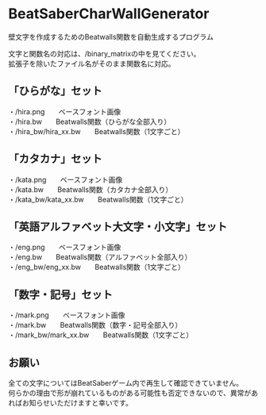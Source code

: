 # BeatSaberCharWallGenerator

壁文字を作成するためのBeatwalls関数を自動生成するプログラム<br>

文字と関数名の対応は、/binary_matrixの中を見てください。<br>
拡張子を除いたファイル名がそのまま関数名に対応。<br>

## 「ひらがな」セット<br>
・/hira.png　　ベースフォント画像<br>
・/hira.bw　　Beatwalls関数（ひらがな全部入り）<br>
・/hira_bw/hira_xx.bw　　Beatwalls関数（1文字ごと）<br>

## 「カタカナ」セット<br>
・/kata.png　　ベースフォント画像<br>
・/kata.bw　　Beatwalls関数（カタカナ全部入り）<br>
・/kata_bw/kata_xx.bw　　Beatwalls関数（1文字ごと）<br>

## 「英語アルファベット大文字・小文字」セット<br>
・/eng.png　　ベースフォント画像<br>
・/eng.bw　　Beatwalls関数（アルファベット全部入り）<br>
・/eng_bw/eng_xx.bw　　Beatwalls関数（1文字ごと）<br>

## 「数字・記号」セット<br>
・/mark.png　　ベースフォント画像<br>
・/mark.bw　　Beatwalls関数（数字・記号全部入り）<br>
・/mark_bw/mark_xx.bw　　Beatwalls関数（1文字ごと）<br>

## お願い<br>
全ての文字についてはBeatSaberゲーム内で再生して確認できていません。<br>
何らかの理由で形が崩れているものがある可能性も否定できないので、異常があればお知らせいただけますと幸いです。
